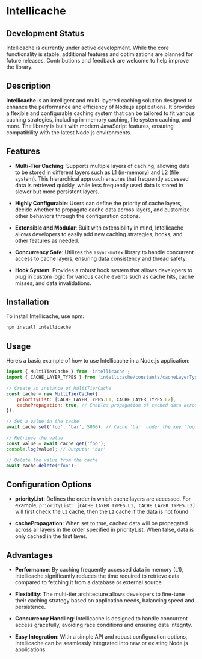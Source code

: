 # Intellicache

## Development Status
Intellicache is currently under active development. While the core functionality is stable, additional features and optimizations are planned for future releases. Contributions and feedback are welcome to help improve the library.

## Description

**Intellicache** is an intelligent and multi-layered caching solution designed to enhance the performance and efficiency of Node.js applications. It provides a flexible and configurable caching system that can be tailored to fit various caching strategies, including in-memory caching, file system caching, and more. The library is built with modern JavaScript features, ensuring compatibility with the latest Node.js environments.

## Features

- **Multi-Tier Caching**: Supports multiple layers of caching, allowing data to be stored in different layers such as L1 (in-memory) and L2 (file system). This hierarchical approach ensures that frequently accessed data is retrieved quickly, while less frequently used data is stored in slower but more persistent layers.

- **Highly Configurable**: Users can define the priority of cache layers, decide whether to propagate cache data across layers, and customize other behaviors through the configuration options.

- **Extensible and Modular**: Built with extensibility in mind, Intellicache allows developers to easily add new caching strategies, hooks, and other features as needed.

- **Concurrency Safe**: Utilizes the `async-mutex` library to handle concurrent access to cache layers, ensuring data consistency and thread safety.

- **Hook System**: Provides a robust hook system that allows developers to plug in custom logic for various cache events such as cache hits, cache misses, and data invalidations.

## Installation

To install Intellicache, use npm:

```bash
npm install intellicache
```

## Usage

Here’s a basic example of how to use Intellicache in a Node.js application:

```js
import { MultiTierCache } from 'intellicache';
import { CACHE_LAYER_TYPES } from 'intellicache/constants/cacheLayerTypes.js';

// Create an instance of MultiTierCache
const cache = new MultiTierCache({
    priorityList: [CACHE_LAYER_TYPES.L1, CACHE_LAYER_TYPES.L2],
    cachePropagation: true, // Enables propagation of cached data across layers
});

// Set a value in the cache
await cache.set('foo', 'bar', 5000); // Cache 'bar' under the key 'foo' with a TTL of 5000ms

// Retrieve the value
const value = await cache.get('foo');
console.log(value); // Outputs: 'bar'

// Delete the value from the cache
await cache.delete('foo');
```

## Configuration Options
* **priorityList**: Defines the order in which cache layers are accessed. For example, ```priorityList: [CACHE_LAYER_TYPES.L1, CACHE_LAYER_TYPES.L2]``` will first check the `L1` cache, then the `L2` cache if the data is not found.

* **cachePropagation**: When set to true, cached data will be propagated across all layers in the order specified in priorityList. When false, data is only cached in the first layer.

## Advantages

* **Performance**: By caching frequently accessed data in memory (L1), Intellicache significantly reduces the time required to retrieve data compared to fetching it from a database or external source.

* **Flexibility**: The multi-tier architecture allows developers to fine-tune their caching strategy based on application needs, balancing speed and persistence.

* **Concurrency Handling**: Intellicache is designed to handle concurrent access gracefully, avoiding race conditions and ensuring data integrity.

* **Easy Integration**: With a simple API and robust configuration options, Intellicache can be seamlessly integrated into new or existing Node.js applications.
